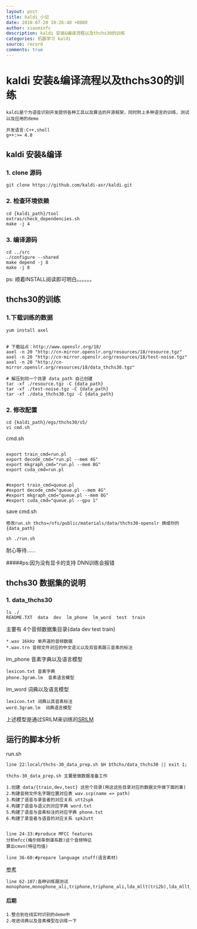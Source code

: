 ```yaml
---
layout: post
title: kaldi_小记
date: 2018-07-20 10:26:48 +0800
author: xiaominfc
description: kaldi 安装&编译流程以及thchs30的训练
categories: 机器学习 kaldi
source: record
comments: true
---
```


# kaldi 安装&编译流程以及thchs30的训练

~~~
kaldi是个为语音识别开发提供各种工具以及算法的开源框架，同时附上多种语言的训练，测试以及应用的demo

开发语言:C++,shell
g++:>= 4.8
~~~


## kaldi 安装&编译


### 1. clone 源码

~~~
git clone https://github.com/kaldi-asr/kaldi.git
~~~

### 2. 检查环境依赖

~~~
cd {kaldi_path}/tool
extras/check_dependencies.sh
make -j 4
~~~

### 3. 编译源码

~~~
cd ../src
./configure --shared
make depend -j 8
make -j 8
~~~

ps: 顺着INSTALL阅读即可明白。。。。。。


## thchs30的训练

### 1.下载训练的数据

~~~
yum install axel


# 下载站点：http://www.openslr.org/18/
axel -n 20 "http://cn-mirror.openslr.org/resources/18/resource.tgz"
axel -n 20 "http://cn-mirror.openslr.org/resources/18/test-noise.tgz"
axel -n 20 "http://cn-mirror.openslr.org/resources/18/data_thchs30.tgz"

# 解压到同一个目录 data_path 自己创建
tar -xf ./resource.tgz -C {data_path}
tar -xf ./test-noise.tgz -C {data_path}
tar -xf ./data_thchs30.tgz -C {data_path}

~~~

### 2. 修改配置

~~~
cd {kaldi_path}/egs/thchs30/s5/
vi cmd.sh
~~~

cmd.sh

~~~

export train_cmd=run.pl
export decode_cmd="run.pl --mem 4G"
export mkgraph_cmd="run.pl --mem 8G"
export cuda_cmd=run.pl


#export train_cmd=queue.pl
#export decode_cmd="queue.pl --mem 4G"
#export mkgraph_cmd="queue.pl --mem 8G"
#export cuda_cmd="queue.pl --gpu 1"

~~~
save cmd.sh

~~~
修改run.sh thchs=/nfs/public/materials/data/thchs30-openslr 换成你的{data_path}
~~~

~~~
sh ./run.sh
~~~

耐心等待......


#####ps:因为没有显卡的支持 DNN训练会报错 

## thchs30 数据集的说明

### 1. data_thchs30

~~~
ls ./
README.TXT  data  dev  lm_phone  lm_word  test  train
~~~

主要有 4个音频数据集目录{data dev test train}

~~~
*.wav 16kHz 单声道的音频数据
*.wav.trn 音频文件对应的中文语义以及双音素跟三音素的标注 
~~~

lm_phone 音素字典以及语言模型 

~~~
lexicon.txt 音素字典
phone.3gram.lm  音素语言模型 
~~~

lm_word 词典以及语言模型 

~~~
lexicon.txt 词典以其音素标注
word.3gram.lm  词典语言模型 
~~~

上述模型是通过SRILM来训练的[SRILM](http://www.speech.sri.com/projects/srilm/)



## 运行的脚本分析

run.sh

~~~
line 22:local/thchs-30_data_prep.sh $H $thchs/data_thchs30 || exit 1;

thchs-30_data_prep.sh 主要是做数据准备工作

1.创建 data/{train,dev,test} 这些个目录(用这这些目录对应的数据文件做下面的事)
2.构建音频文件名字跟位置对应表 wav.scp(name => path)
3.构建了语音与录音者的对应关系 utt2spk
4.构建了语音与语义的对应字典 word.txt
5.构建了语音与音素标注的对应字典 phone.txt
6.构建了录音者与语音的对应关系 spk2utt

~~~

~~~

line 24-33:#produce MFCC features
分析mfcc(梅尔频率倒谱系数)这个音频特征
算出cmvn(特征均值)

~~~

~~~
line 36-60:#prepare language stuff(语言素材)

~~~
[参考](https://blog.csdn.net/pelhans/article/details/80002133)

~~~
line 62-107:各种训练跟测试
monophone,monophone_ali,triphone,triphone_ali,lda_mllt(tri2b),lda_mllt_ali(tri2b_ali).....
~~~



#### 后期
~~~
1.整合到在线实时识别的demo中
2.改进词典以及音素模型在训练一下
~~~